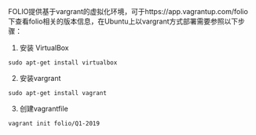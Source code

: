 FOLIO提供基于vargrant的虚拟化环境，可于https://app.vagrantup.com/folio 下查看folio相关的版本信息，在Ubuntu上以vargrant方式部署需要参照以下步骤： 

1. 安装 VirtualBox  
```
sudo apt-get install virtualbox
```

2. 安装vargrant
```
sudo apt-get install vagrant
```

3. 创建vagrantfile  
```
vagrant init folio/Q1-2019
```  

   
